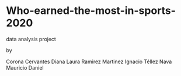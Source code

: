 # Who-earned-the-most-in-sports-2020
data analysis project

by

Corona Cervantes Diana Laura
Ramirez Martinez Ignacio
Téllez  Nava Mauricio Daniel
